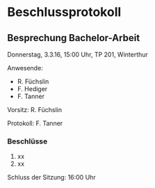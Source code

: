 # Beschlussprotokoll

## Besprechung Bachelor-Arbeit

Donnerstag, 3.3.16, 15:00 Uhr, TP 201, Winterthur

Anwesende:

*   R. Füchslin
*   F. Hediger
*   F. Tanner

Vorsitz: R. Füchslin

Protokoll: F. Tanner

### Beschlüsse

1.  xx
2.  xx

Schluss der Sitzung: 16:00 Uhr
